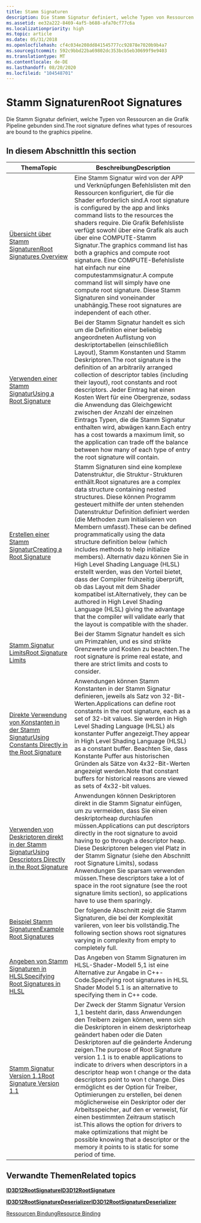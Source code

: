 ```yaml
---
title: Stamm Signaturen
description: Die Stamm Signatur definiert, welche Typen von Ressourcen an die Grafik Pipeline gebunden sind.
ms.assetid: ee32a222-8469-4af5-b688-afa70cf77c6a
ms.localizationpriority: high
ms.topic: article
ms.date: 05/31/2018
ms.openlocfilehash: cf4c034e208dd841545777cc92878e7020b9b4a7
ms.sourcegitcommit: 592c9bbd22ba69802dc353bcb5eb30699f9e9403
ms.translationtype: MT
ms.contentlocale: de-DE
ms.lasthandoff: 08/20/2020
ms.locfileid: "104548701"
---
```

# <a name="root-signatures"></a><span data-ttu-id="6d170-103">Stamm Signaturen</span><span class="sxs-lookup"><span data-stu-id="6d170-103">Root Signatures</span></span>

<span data-ttu-id="6d170-104">Die Stamm Signatur definiert, welche Typen von Ressourcen an die Grafik Pipeline gebunden sind.</span><span class="sxs-lookup"><span data-stu-id="6d170-104">The root signature defines what types of resources are bound to the graphics pipeline.</span></span>

## <a name="in-this-section"></a><span data-ttu-id="6d170-105">In diesem Abschnitt</span><span class="sxs-lookup"><span data-stu-id="6d170-105">In this section</span></span>



| <span data-ttu-id="6d170-106">Thema</span><span class="sxs-lookup"><span data-stu-id="6d170-106">Topic</span></span>                                                                                                               | <span data-ttu-id="6d170-107">Beschreibung</span><span class="sxs-lookup"><span data-stu-id="6d170-107">Description</span></span>                                                                                                                                                                                                                                                                                                                                                                                                       |
|---------------------------------------------------------------------------------------------------------------------|-------------------------------------------------------------------------------------------------------------------------------------------------------------------------------------------------------------------------------------------------------------------------------------------------------------------------------------------------------------------------------------------------------------------|
| [<span data-ttu-id="6d170-108">Übersicht über Stamm Signaturen</span><span class="sxs-lookup"><span data-stu-id="6d170-108">Root Signatures Overview</span></span>](root-signatures-overview.md)<br/>                                                 | <span data-ttu-id="6d170-109">Eine Stamm Signatur wird von der APP und Verknüpfungen Befehlslisten mit den Ressourcen konfiguriert, die für die Shader erforderlich sind.</span><span class="sxs-lookup"><span data-stu-id="6d170-109">A root signature is configured by the app and links command lists to the resources the shaders require.</span></span> <span data-ttu-id="6d170-110">Die Grafik Befehlsliste verfügt sowohl über eine Grafik als auch über eine COMPUTE-Stamm Signatur.</span><span class="sxs-lookup"><span data-stu-id="6d170-110">The graphics command list has both a graphics and compute root signature.</span></span> <span data-ttu-id="6d170-111">Eine COMPUTE-Befehlsliste hat einfach nur eine computestammsignatur.</span><span class="sxs-lookup"><span data-stu-id="6d170-111">A compute command list will simply have one compute root signature.</span></span> <span data-ttu-id="6d170-112">Diese Stamm Signaturen sind voneinander unabhängig.</span><span class="sxs-lookup"><span data-stu-id="6d170-112">These root signatures are independent of each other.</span></span><br/>                                                                                             |
| [<span data-ttu-id="6d170-113">Verwenden einer Stamm Signatur</span><span class="sxs-lookup"><span data-stu-id="6d170-113">Using a Root Signature</span></span>](using-a-root-signature.md)<br/>                                                     | <span data-ttu-id="6d170-114">Bei der Stamm Signatur handelt es sich um die Definition einer beliebig angeordneten Auflistung von deskriptortabellen (einschließlich Layout), Stamm Konstanten und Stamm Deskriptoren.</span><span class="sxs-lookup"><span data-stu-id="6d170-114">The root signature is the definition of an arbitrarily arranged collection of descriptor tables (including their layout), root constants and root descriptors.</span></span> <span data-ttu-id="6d170-115">Jeder Eintrag hat einen Kosten Wert für eine Obergrenze, sodass die Anwendung das Gleichgewicht zwischen der Anzahl der einzelnen Eintrags Typen, die die Stamm Signatur enthalten wird, abwägen kann.</span><span class="sxs-lookup"><span data-stu-id="6d170-115">Each entry has a cost towards a maximum limit, so the application can trade off the balance between how many of each type of entry the root signature will contain.</span></span><br/>                                                                     |
| [<span data-ttu-id="6d170-116">Erstellen einer Stamm Signatur</span><span class="sxs-lookup"><span data-stu-id="6d170-116">Creating a Root Signature</span></span>](creating-a-root-signature.md)<br/>                                               | <span data-ttu-id="6d170-117">Stamm Signaturen sind eine komplexe Datenstruktur, die Struktur-Strukturen enthält.</span><span class="sxs-lookup"><span data-stu-id="6d170-117">Root signatures are a complex data structure containing nested structures.</span></span> <span data-ttu-id="6d170-118">Diese können Programm gesteuert mithilfe der unten stehenden Datenstruktur Definition definiert werden (die Methoden zum Initialisieren von Membern umfasst).</span><span class="sxs-lookup"><span data-stu-id="6d170-118">These can be defined programmatically using the data structure definition below (which includes methods to help initialize members).</span></span> <span data-ttu-id="6d170-119">Alternativ dazu können Sie in High Level Shading Language (HLSL) erstellt werden, was den Vorteil bietet, dass der Compiler frühzeitig überprüft, ob das Layout mit dem Shader kompatibel ist.</span><span class="sxs-lookup"><span data-stu-id="6d170-119">Alternatively, they can be authored in High Level Shading Language (HLSL)   giving the advantage that the compiler will validate early that the layout is compatible with the shader.</span></span> <br/> |
| [<span data-ttu-id="6d170-120">Stamm Signatur Limits</span><span class="sxs-lookup"><span data-stu-id="6d170-120">Root Signature Limits</span></span>](root-signature-limits.md)<br/>                                                       | <span data-ttu-id="6d170-121">Bei der Stamm Signatur handelt es sich um Primzahlen, und es sind strikte Grenzwerte und Kosten zu beachten.</span><span class="sxs-lookup"><span data-stu-id="6d170-121">The root signature is prime real estate, and there are strict limits and costs to consider.</span></span><br/>                                                                                                                                                                                                                                                                                                            |
| [<span data-ttu-id="6d170-122">Direkte Verwendung von Konstanten in der Stamm Signatur</span><span class="sxs-lookup"><span data-stu-id="6d170-122">Using Constants Directly in the Root Signature</span></span>](using-constants-directly-in-the-root-signature.md)<br/>     | <span data-ttu-id="6d170-123">Anwendungen können Stamm Konstanten in der Stamm Signatur definieren, jeweils als Satz von 32-Bit-Werten.</span><span class="sxs-lookup"><span data-stu-id="6d170-123">Applications can define root constants in the root signature, each as a set of 32-bit values.</span></span> <span data-ttu-id="6d170-124">Sie werden in High Level Shading Language (HLSL) als konstanter Puffer angezeigt.</span><span class="sxs-lookup"><span data-stu-id="6d170-124">They appear in High Level Shading Language (HLSL) as a constant buffer.</span></span> <span data-ttu-id="6d170-125">Beachten Sie, dass Konstante Puffer aus historischen Gründen als Sätze von 4x32-Bit-Werten angezeigt werden.</span><span class="sxs-lookup"><span data-stu-id="6d170-125">Note that constant buffers for historical reasons are viewed as sets of 4x32-bit values.</span></span> <br/>                                                                                                                                        |
| [<span data-ttu-id="6d170-126">Verwenden von Deskriptoren direkt in der Stamm Signatur</span><span class="sxs-lookup"><span data-stu-id="6d170-126">Using Descriptors Directly in the Root Signature</span></span>](using-descriptors-directly-in-the-root-signature.md)<br/> | <span data-ttu-id="6d170-127">Anwendungen können Deskriptoren direkt in die Stamm Signatur einfügen, um zu vermeiden, dass Sie einen deskriptorheap durchlaufen müssen.</span><span class="sxs-lookup"><span data-stu-id="6d170-127">Applications can put descriptors directly in the root signature to avoid having to go through a descriptor heap.</span></span> <span data-ttu-id="6d170-128">Diese Deskriptoren belegen viel Platz in der Stamm Signatur (siehe den Abschnitt root Signature Limits), sodass Anwendungen Sie sparsam verwenden müssen.</span><span class="sxs-lookup"><span data-stu-id="6d170-128">These descriptors take a lot of space in the root signature (see the root signature limits section), so applications have to use them sparingly.</span></span> <br/>                                                                                                                                     |
| [<span data-ttu-id="6d170-129">Beispiel Stamm Signaturen</span><span class="sxs-lookup"><span data-stu-id="6d170-129">Example Root Signatures</span></span>](example-root-signatures.md)<br/>                                                   | <span data-ttu-id="6d170-130">Der folgende Abschnitt zeigt die Stamm Signaturen, die bei der Komplexität variieren, von leer bis vollständig.</span><span class="sxs-lookup"><span data-stu-id="6d170-130">The following section shows root signatures varying in complexity from empty to completely full.</span></span><br/>                                                                                                                                                                                                                                                                                                       |
| [<span data-ttu-id="6d170-131">Angeben von Stamm Signaturen in HLSL</span><span class="sxs-lookup"><span data-stu-id="6d170-131">Specifying Root Signatures in HLSL</span></span>](specifying-root-signatures-in-hlsl.md)<br/>                             | <span data-ttu-id="6d170-132">Das Angeben von Stamm Signaturen im HLSL-Shader-Modell 5,1 ist eine Alternative zur Angabe in C++-Code.</span><span class="sxs-lookup"><span data-stu-id="6d170-132">Specifying root signatures in HLSL Shader Model 5.1 is an alternative to specifying them in C++ code.</span></span><br/>                                                                                                                                                                                                                                                                                                  |
| [<span data-ttu-id="6d170-133">Stamm Signatur Version 1,1</span><span class="sxs-lookup"><span data-stu-id="6d170-133">Root Signature Version 1.1</span></span>](root-signature-version-1-1.md)<br/>                                             | <span data-ttu-id="6d170-134">Der Zweck der Stamm Signatur Version 1,1 besteht darin, dass Anwendungen den Treibern zeigen können, wenn sich die Deskriptoren in einem deskriptorheap geändert haben oder die Daten Deskriptoren auf die geänderte Änderung zeigen.</span><span class="sxs-lookup"><span data-stu-id="6d170-134">The purpose of Root Signature version 1.1 is to enable applications to indicate to drivers when descriptors in a descriptor heap won t change or the data descriptors point to won t change.</span></span> <span data-ttu-id="6d170-135">Dies ermöglicht es der Option für Treiber, Optimierungen zu erstellen, bei denen möglicherweise ein Deskriptor oder der Arbeitsspeicher, auf den er verweist, für einen bestimmten Zeitraum statisch ist.</span><span class="sxs-lookup"><span data-stu-id="6d170-135">This allows the option for drivers to make optimizations that might be possible knowing that a descriptor or the memory it points to is static for some period of time.</span></span> <br/>                                  |



 

## <a name="related-topics"></a><span data-ttu-id="6d170-136">Verwandte Themen</span><span class="sxs-lookup"><span data-stu-id="6d170-136">Related topics</span></span>

<dl> <dt>

[<span data-ttu-id="6d170-137">**ID3D12RootSignature**</span><span class="sxs-lookup"><span data-stu-id="6d170-137">**ID3D12RootSignature**</span></span>](/windows/win32/api/d3d12/nn-d3d12-id3d12rootsignature)
</dt> <dt>

[<span data-ttu-id="6d170-138">**ID3D12RootSignatureDeserializer**</span><span class="sxs-lookup"><span data-stu-id="6d170-138">**ID3D12RootSignatureDeserializer**</span></span>](/windows/desktop/api/d3d12/nn-d3d12-id3d12rootsignaturedeserializer)
</dt> <dt>

[<span data-ttu-id="6d170-139">Ressourcen Bindung</span><span class="sxs-lookup"><span data-stu-id="6d170-139">Resource Binding</span></span>](resource-binding.md)
</dt> </dl>

 

